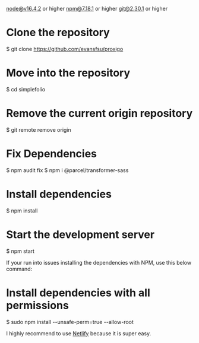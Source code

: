 
node@v16.4.2 or higher
npm@7.18.1 or higher
git@2.30.1 or higher

# Clone the repository
$ git clone https://github.com/evansfsu/proxigo

# Move into the repository
$ cd simplefolio

# Remove the current origin repository
$ git remote remove origin

# Fix Dependencies
$ npm audit fix
$ npm i @parcel/transformer-sass

# Install dependencies
$ npm install

# Start the development server
$ npm start

If your run into issues installing the dependencies with NPM, use this below command:


# Install dependencies with all permissions
$ sudo npm install --unsafe-perm=true --allow-root



I highly recommend to use [Netlify](https://netlify.com) because it is super easy.


